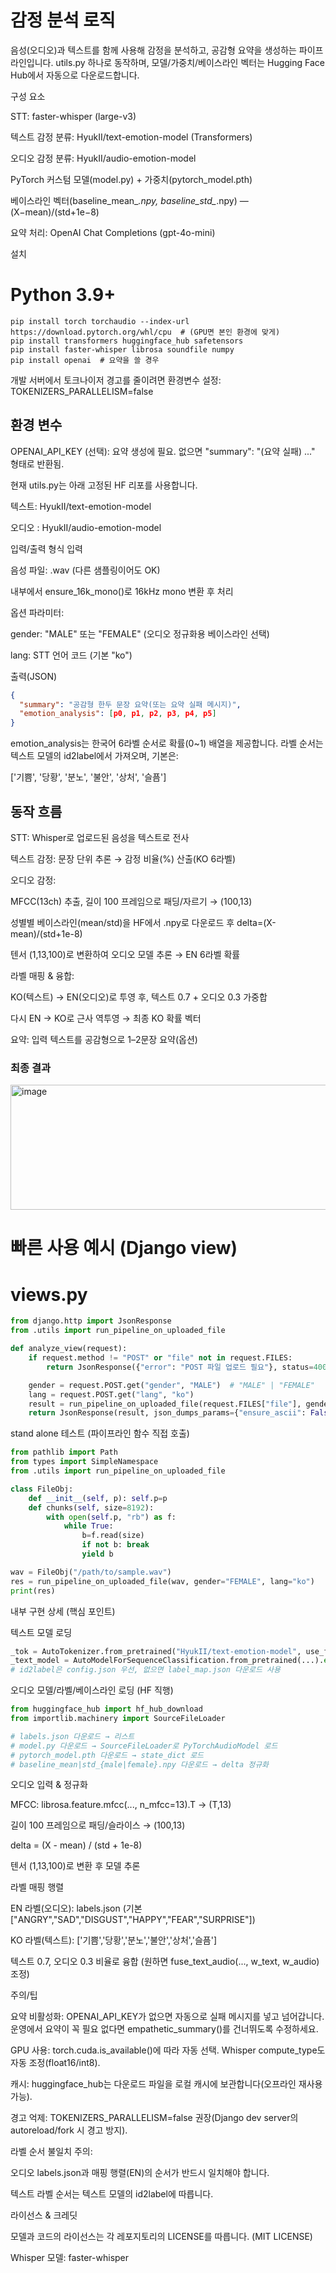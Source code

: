 # 감정 분석 로직

음성(오디오)과 텍스트를 함께 사용해 감정을 분석하고, 공감형 요약을 생성하는 파이프라인입니다.
utils.py 하나로 동작하며, 모델/가중치/베이스라인 벡터는 Hugging Face Hub에서 자동으로 다운로드합니다.

구성 요소

STT: faster-whisper (large-v3)

텍스트 감정 분류: HyukII/text-emotion-model (Transformers)

오디오 감정 분류: HyukII/audio-emotion-model

PyTorch 커스텀 모델(model.py) + 가중치(pytorch_model.pth)

베이스라인 벡터(baseline_mean_*.npy, baseline_std_*.npy) — (X−mean)/(std+1e−8)

요약 처리: OpenAI Chat Completions (gpt-4o-mini)

설치
# Python 3.9+
``` command
pip install torch torchaudio --index-url https://download.pytorch.org/whl/cpu  # (GPU면 본인 환경에 맞게)
pip install transformers huggingface_hub safetensors
pip install faster-whisper librosa soundfile numpy
pip install openai  # 요약을 쓸 경우
```

개발 서버에서 토크나이저 경고를 줄이려면 환경변수 설정:
TOKENIZERS_PARALLELISM=false

## 환경 변수

OPENAI_API_KEY (선택): 요약 생성에 필요. 없으면 "summary": "(요약 실패) ..." 형태로 반환됨.

현재 utils.py는 아래 고정된 HF 리포를 사용합니다.

텍스트: HyukII/text-emotion-model

오디오 : HyukII/audio-emotion-model

입력/출력 형식
입력

음성 파일: .wav (다른 샘플링이어도 OK)

내부에서 ensure_16k_mono()로 16kHz mono 변환 후 처리

옵션 파라미터:

gender: "MALE" 또는 "FEMALE" (오디오 정규화용 베이스라인 선택)

lang: STT 언어 코드 (기본 "ko")

출력(JSON)
```json
{
  "summary": "공감형 한두 문장 요약(또는 요약 실패 메시지)",
  "emotion_analysis": [p0, p1, p2, p3, p4, p5]
}
```

emotion_analysis는 한국어 6라벨 순서로 확률(0~1) 배열을 제공합니다.
라벨 순서는 텍스트 모델의 id2label에서 가져오며, 기본은:

['기쁨', '당황', '분노', '불안', '상처', '슬픔']

## 동작 흐름

STT: Whisper로 업로드된 음성을 텍스트로 전사

텍스트 감정: 문장 단위 추론 → 감정 비율(%) 산출(KO 6라벨)

오디오 감정:

MFCC(13ch) 추출, 길이 100 프레임으로 패딩/자르기 → (100,13)

성별별 베이스라인(mean/std)을 HF에서 .npy로 다운로드 후 delta=(X-mean)/(std+1e-8)

텐서 (1,13,100)로 변환하여 오디오 모델 추론 → EN 6라벨 확률

라벨 매핑 & 융합:

KO(텍스트) → EN(오디오)로 투영 후, 텍스트 0.7 + 오디오 0.3 가중합

다시 EN → KO로 근사 역투영 → 최종 KO 확률 벡터

요약: 입력 텍스트를 공감형으로 1–2문장 요약(옵션)
### 최종 결과

<img width="800" height="200" alt="image" src="https://github.com/user-attachments/assets/85639f9f-6f75-4fd8-a37d-accc1ec8ce26" />


# 빠른 사용 예시 (Django view)
# views.py
``` python
from django.http import JsonResponse
from .utils import run_pipeline_on_uploaded_file

def analyze_view(request):
    if request.method != "POST" or "file" not in request.FILES:
        return JsonResponse({"error": "POST 파일 업로드 필요"}, status=400)

    gender = request.POST.get("gender", "MALE")  # "MALE" | "FEMALE"
    lang = request.POST.get("lang", "ko")
    result = run_pipeline_on_uploaded_file(request.FILES["file"], gender=gender, lang=lang)
    return JsonResponse(result, json_dumps_params={"ensure_ascii": False})
```

stand alone 테스트 (파이프라인 함수 직접 호출)
``` python
from pathlib import Path
from types import SimpleNamespace
from .utils import run_pipeline_on_uploaded_file

class FileObj:
    def __init__(self, p): self.p=p
    def chunks(self, size=8192):
        with open(self.p, "rb") as f:
            while True:
                b=f.read(size)
                if not b: break
                yield b

wav = FileObj("/path/to/sample.wav")
res = run_pipeline_on_uploaded_file(wav, gender="FEMALE", lang="ko")
print(res)
```
내부 구현 상세 (핵심 포인트)

텍스트 모델 로딩
``` python
_tok = AutoTokenizer.from_pretrained("HyukII/text-emotion-model", use_fast=True)
_text_model = AutoModelForSequenceClassification.from_pretrained(...).eval()
# id2label은 config.json 우선, 없으면 label_map.json 다운로드 사용
```

오디오 모델/라벨/베이스라인 로딩 (HF 직행)
``` python
from huggingface_hub import hf_hub_download
from importlib.machinery import SourceFileLoader

# labels.json 다운로드 → 리스트
# model.py 다운로드 → SourceFileLoader로 PyTorchAudioModel 로드
# pytorch_model.pth 다운로드 → state_dict 로드
# baseline_mean|std_{male|female}.npy 다운로드 → delta 정규화
```

오디오 입력 & 정규화

MFCC: librosa.feature.mfcc(..., n_mfcc=13).T → (T,13)

길이 100 프레임으로 패딩/슬라이스 → (100,13)

delta = (X - mean) / (std + 1e-8)

텐서 (1,13,100)로 변환 후 모델 추론

라벨 매핑 행렬

EN 라벨(오디오): labels.json (기본 ["ANGRY","SAD","DISGUST","HAPPY","FEAR","SURPRISE"])

KO 라벨(텍스트): ['기쁨','당황','분노','불안','상처','슬픔']

텍스트 0.7, 오디오 0.3 비율로 융합 (원하면 fuse_text_audio(..., w_text, w_audio) 조정)

주의/팁

요약 비활성화: OPENAI_API_KEY가 없으면 자동으로 실패 메시지를 넣고 넘어갑니다.
운영에서 요약이 꼭 필요 없다면 empathetic_summary()를 건너뛰도록 수정하세요.

GPU 사용: torch.cuda.is_available()에 따라 자동 선택. Whisper compute_type도 자동 조정(float16/int8).

캐시: huggingface_hub는 다운로드 파일을 로컬 캐시에 보관합니다(오프라인 재사용 가능).

경고 억제: TOKENIZERS_PARALLELISM=false 권장(Django dev server의 autoreload/fork 시 경고 방지).

라벨 순서 불일치 주의:

오디오 labels.json과 매핑 행렬(EN)의 순서가 반드시 일치해야 합니다.

텍스트 라벨 순서는 텍스트 모델의 id2label에 따릅니다.

라이선스 & 크레딧

모델과 코드의 라이선스는 각 레포지토리의 LICENSE를 따릅니다. (MIT LICENSE)

Whisper 모델: faster-whisper
